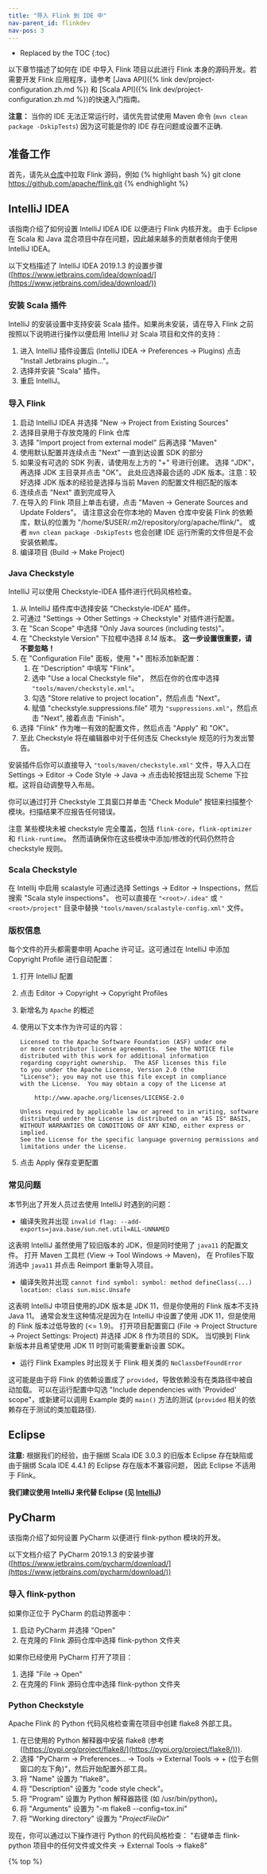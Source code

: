 ```yaml
---
title: "导入 Flink 到 IDE 中"
nav-parent_id: flinkdev
nav-pos: 3
---
```

<!--
Licensed to the Apache Software Foundation (ASF) under one
or more contributor license agreements.  See the NOTICE file
distributed with this work for additional information
regarding copyright ownership.  The ASF licenses this file
to you under the Apache License, Version 2.0 (the
"License"); you may not use this file except in compliance
with the License.  You may obtain a copy of the License at

  http://www.apache.org/licenses/LICENSE-2.0

Unless required by applicable law or agreed to in writing,
software distributed under the License is distributed on an
"AS IS" BASIS, WITHOUT WARRANTIES OR CONDITIONS OF ANY
KIND, either express or implied.  See the License for the
specific language governing permissions and limitations
under the License.
-->

* Replaced by the TOC
{:toc}

以下章节描述了如何在 IDE 中导入 Flink 项目以此进行 Flink 本身的源码开发。若需要开发 Flink 应用程序，请参考 [Java API]({% link dev/project-configuration.zh.md %}) 
和 [Scala API]({% link dev/project-configuration.zh.md %})的快速入门指南。

**注意：** 当你的 IDE 无法正常运行时，请优先尝试使用 Maven 命令 (`mvn clean package -DskipTests`) 因为这可能是你的 IDE 存在问题或设置不正确.

## 准备工作

首先，请先从[仓库](https://flink.apache.org/zh/community.html#source-code)中拉取 Flink 源码，例如
{% highlight bash %}
git clone https://github.com/apache/flink.git
{% endhighlight %}

## IntelliJ IDEA

该指南介绍了如何设置 IntelliJ IDEA IDE 以便进行 Flink 内核开发。
由于 Eclipse 在 Scala 和 Java 混合项目中存在问题，因此越来越多的贡献者倾向于使用 IntelliJ IDEA。

以下文档描述了 IntelliJ IDEA 2019.1.3 的设置步骤 ([https://www.jetbrains.com/idea/download/](https://www.jetbrains.com/idea/download/))


### 安装 Scala 插件

IntelliJ 的安装设置中支持安装 Scala 插件。如果尚未安装，请在导入 Flink 之前按照以下说明进行操作以便启用 IntelliJ 对 Scala 项目和文件的支持：

1. 进入 IntelliJ 插件设置后 (IntelliJ IDEA -> Preferences -> Plugins) 点击 "Install Jetbrains plugin..."。
2. 选择并安装 "Scala" 插件。
3. 重启 IntelliJ。

### 导入 Flink

1. 启动 IntelliJ IDEA 并选择 "New -> Project from Existing Sources"
2. 选择目录用于存放克隆的 Flink 仓库 
3. 选择 "Import project from external model" 后再选择 "Maven"
4. 使用默认配置并连续点击 "Next" 一直到达设置 SDK 的部分
5. 如果没有可选的 SDK 列表，请使用左上方的 "+" 号进行创建。
   选择 "JDK"，再选择 JDK 主目录并点击 "OK"。
   此处应选择最合适的 JDK 版本。注意：较好选择 JDK 版本的经验是选择与当前 Maven 的配置文件相匹配的版本
6. 连续点击 "Next" 直到完成导入
7. 在导入的 Flink 项目上单击右键，点击 "Maven -> Generate Sources and Update Folders"。
   请注意这会在你本地的 Maven 仓库中安装 Flink 的依赖库，默认的位置为 "/home/$USER/.m2/repository/org/apache/flink/"。
   或者 `mvn clean package -DskipTests` 也会创建 IDE 运行所需的文件但是不会安装依赖库。
8. 编译项目 (Build -> Make Project)

### Java Checkstyle
IntelliJ 可以使用 Checkstyle-IDEA 插件进行代码风格检查。

1. 从 IntelliJ 插件库中选择安装 "Checkstyle-IDEA" 插件。
2. 可通过 "Settings -> Other Settings -> Checkstyle" 对插件进行配置。
3. 在 "Scan Scope" 中选择 "Only Java sources (including tests)"。
4. 在 "Checkstyle Version" 下拉框中选择 _8.14_ 版本。 **这一步设置很重要，请不要忽略！**
5. 在 "Configuration File" 面板，使用 "+" 图标添加新配置：
    1. 在 "Description" 中填写 "Flink"。
    2. 选中 "Use a local Checkstyle file"， 然后在你的仓库中选择 `"tools/maven/checkstyle.xml"`。
    3. 勾选 "Store relative to project location"，然后点击 "Next"。
    4. 赋值 "checkstyle.suppressions.file" 项为 `"suppressions.xml"`，然后点击 "Next", 接着点击 "Finish"。
6. 选择 "Flink" 作为唯一有效的配置文件，然后点击 "Apply" 和 "OK"。
7. 至此 Checkstyle 将在编辑器中对于任何违反 Checkstyle 规范的行为发出警告。

安装插件后你可以直接导入 `"tools/maven/checkstyle.xml"` 文件，导入入口在 Settings -> Editor -> Code Style -> Java -> 点击齿轮按钮出现 Scheme 下拉框。这将自动调整导入布局。

你可以通过打开 Checkstyle 工具窗口并单击 "Check Module" 按钮来扫描整个模块。扫描结果不应报告任何错误。

<span class="label label-info">注意</span> 某些模块未被 checkstyle 完全覆盖，包括 `flink-core`，`flink-optimizer` 和 `flink-runtime`。
然而请确保你在这些模块中添加/修改的代码仍然符合 checkstyle 规则。

### Scala Checkstyle

在 Intellij 中启用 scalastyle 可通过选择 Settings -> Editor -> Inspections，然后搜索 "Scala style inspections"。 也可以直接在 `"<root>/.idea"` 或 `"<root>/project"` 目录中替换 `"tools/maven/scalastyle-config.xml"` 文件。

### 版权信息

每个文件的开头都需要申明 Apache 许可证。这可通过在 IntelliJ 中添加 Copyright Profile 进行自动配置：
1. 打开 IntelliJ 配置
2. 点击 Editor -> Copyright -> Copyright Profiles
3. 新增名为 `Apache` 的概述
4. 使用以下文本作为许可证的内容：
    
   ```
   Licensed to the Apache Software Foundation (ASF) under one
   or more contributor license agreements.  See the NOTICE file
   distributed with this work for additional information
   regarding copyright ownership.  The ASF licenses this file
   to you under the Apache License, Version 2.0 (the
   "License"); you may not use this file except in compliance
   with the License.  You may obtain a copy of the License at
   
       http://www.apache.org/licenses/LICENSE-2.0
   
   Unless required by applicable law or agreed to in writing, software
   distributed under the License is distributed on an "AS IS" BASIS,
   WITHOUT WARRANTIES OR CONDITIONS OF ANY KIND, either express or implied.
   See the License for the specific language governing permissions and 
   limitations under the License.
   ```
5. 点击 Apply 保存变更配置

### 常见问题

本节列出了开发人员过去使用 IntelliJ 时遇到的问题：

- 编译失败并出现 `invalid flag: --add-exports=java.base/sun.net.util=ALL-UNNAMED`

这表明 IntelliJ 虽然使用了较旧版本的 JDK，但是同时使用了 `java11` 的配置文件。
打开 Maven 工具栏 (View -> Tool Windows -> Maven)， 在 Profiles下取消选中 `java11` 并点击 Reimport 重新导入项目。

- 编译失败并出现 `cannot find symbol: symbol: method defineClass(...) location: class sun.misc.Unsafe`

这表明 IntelliJ 中项目使用的JDK 版本是 JDK 11，但是你使用的 Flink 版本不支持 Java 11。
通常会发生这种情况是因为在 IntelliJ 中设置了使用 JDK 11，但是使用的 Flink 版本过低导致的 (<= 1.9)。
打开项目配置窗口 (File -> Project Structure -> Project Settings: Project) 并选择 JDK 8 作为项目的 SDK。
当切换到 Flink 新版本并且希望使用 JDK 11 时则可能需要重新设置 SDK。

- 运行 Flink Examples 时出现关于 Flink 相关类的 `NoClassDefFoundError`

这可能是由于将 Flink 的依赖设置成了 `provided`，导致依赖没有在类路径中被自动加载。
可以在运行配置中勾选 "Include dependencies with 'Provided' scope"，或新建可以调用 Example 类的 `main()` 方法的测试 (`provided` 相关的依赖存在于测试的类加载路径).

## Eclipse

**注意:** 根据我们的经验，由于捆绑 Scala IDE 3.0.3 的旧版本 Eclipse 存在缺陷或由于捆绑 Scala IDE 4.4.1 的 Eclipse 存在版本不兼容问题，
因此 Eclipse 不适用于 Flink。

**我们建议使用 IntelliJ 来代替 Eclipse (见 [IntelliJ](#intellij-idea))**

## PyCharm

该指南介绍了如何设置 PyCharm 以便进行 flink-python 模块的开发。

以下文档介绍了 PyCharm 2019.1.3 的安装步骤
([https://www.jetbrains.com/pycharm/download/](https://www.jetbrains.com/pycharm/download/))

### 导入 flink-python
如果你正位于 PyCharm 的启动界面中：

1. 启动 PyCharm 并选择 "Open"
2. 在克隆的 Flink 源码仓库中选择 flink-python 文件夹

如果你已经使用 PyCharm 打开了项目：

1. 选择 "File -> Open"
2. 在克隆的 Flink 源码仓库中选择 flink-python 文件夹


### Python Checkstyle 
Apache Flink 的 Python 代码风格检查需在项目中创建 flake8 外部工具。 

1. 在已使用的 Python 解释器中安装 flake8 (参考 ([https://pypi.org/project/flake8/](https://pypi.org/project/flake8/))).
2. 选择 "PyCharm -> Preferences... -> Tools -> External Tools -> + (位于右侧窗口的左下角)"，然后开始配置外部工具。
3. 将 "Name" 设置为 "flake8"。
4. 将 "Description" 设置为 "code style check"。
5. 将 "Program" 设置为 Python 解释器路径 (如 /usr/bin/python)。
6. 将 "Arguments" 设置为 "-m flake8 \-\-config=tox.ini"
7. 将 "Working directory" 设置为 "$ProjectFileDir$"

现在，你可以通过以下操作进行 Python 的代码风格检查：
    "右键单击 flink-python 项目中的任何文件或文件夹 -> External Tools -> flake8"
    
{% top %}
